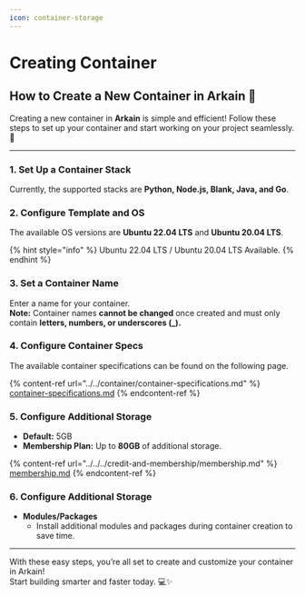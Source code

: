 ```yaml
---
icon: container-storage
---
```


# Creating Container

## How to Create a New Container in Arkain 🌟

Creating a new container in **Arkain** is simple and efficient! Follow these steps to set up your container and start working on your project seamlessly. 🚀

***

### **1. Set Up a Container Stack**

Currently, the supported stacks are **Python, Node.js, Blank, Java, and Go**.

### **2. Configure Template and OS**

The available OS versions are **Ubuntu 22.04 LTS** and **Ubuntu 20.04 LTS**.

{% hint style="info" %}
Ubuntu 22.04 LTS / Ubuntu 20.04 LTS Available.
{% endhint %}

### **3. Set a Container Name**

Enter a name for your container.\
**Note:** Container names **cannot be changed** once created and must only contain **letters, numbers, or underscores (\_).**

### **4. Configure Container Specs**

The available container specifications can be found on the following page.

{% content-ref url="../../container/container-specifications.md" %}
[container-specifications.md](../../container/container-specifications.md)
{% endcontent-ref %}

### **5. Configure Additional Storage**

* **Default:** 5GB
* **Membership Plan:** Up to **80GB** of additional storage.

{% content-ref url="../../../credit-and-membership/membership.md" %}
[membership.md](../../../credit-and-membership/membership.md)
{% endcontent-ref %}

### **6. Configure Additional Storage**

* **Modules/Packages**
  * Install additional modules and packages during container creation to save time.

***

With these easy steps, you’re all set to create and customize your container in Arkain! \
Start building smarter and faster today. 💻✨
